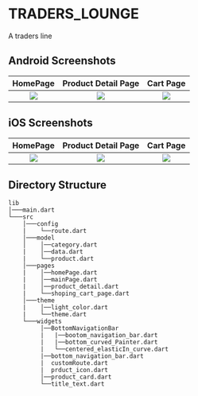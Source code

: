 # TRADERS_LOUNGE

 A traders line

## Android Screenshots

|                                                  HomePage                                                  |                                            Product Detail Page                                            |                                                 Cart Page                                                 |
| :--------------------------------------------------------------------------------------------------------: | :--------------------------------------------------------------------------------------------------------: | :--------------------------------------------------------------------------------------------------------: |
| ![](https://github.com/TheAlphamerc/flutter_ecommerce_app/blob/master/screenshots/screenshot_1.jpg?raw=true) | ![](https://github.com/TheAlphamerc/flutter_ecommerce_app/blob/master/screenshots/screenshot_2.jpg?raw=true) | ![](https://github.com/TheAlphamerc/flutter_ecommerce_app/blob/master/screenshots/screenshot_3.jpg?raw=true) |

## iOS Screenshots

|                                                    HomePage                                                    |                                              Product Detail Page                                              |                                                   Cart Page                                                   |
| :------------------------------------------------------------------------------------------------------------: | :------------------------------------------------------------------------------------------------------------: | :------------------------------------------------------------------------------------------------------------: |
| ![](https://github.com/TheAlphamerc/flutter_ecommerce_app/blob/master/screenshots/screenshot_ios_1.png?raw=true) | ![](https://github.com/TheAlphamerc/flutter_ecommerce_app/blob/master/screenshots/screenshot_ios_2.png?raw=true) | ![](https://github.com/TheAlphamerc/flutter_ecommerce_app/blob/master/screenshots/screenshot_ios_3.png?raw=true) |

## Directory Structure

```
lib
│───main.dart  
└───src
    │───config
    |    └──route.dart
    │───model
    │    │──category.dart
    |    │──data.dart
    |    └──product.dart
    │───pages
    |    │──homePage.dart
    |    │──mainPage.dart
    |    │──product_detail.dart
    |    └──shoping_cart_page.dart
    │───theme
    |    │──light_color.dart
    |    └──theme.dart
    └───widgets
         │──BottomNavigationBar
         |   |──bootom_navigation_bar.dart
         |   |──bottom_curved_Painter.dart
         |   └──centered_elasticIn_curve.dart
         |──bottom_navigation_bar.dart
         |  customRoute.dart
         |  prduct_icon.dart
         │──product_card.dart
         └──title_text.dart
```
